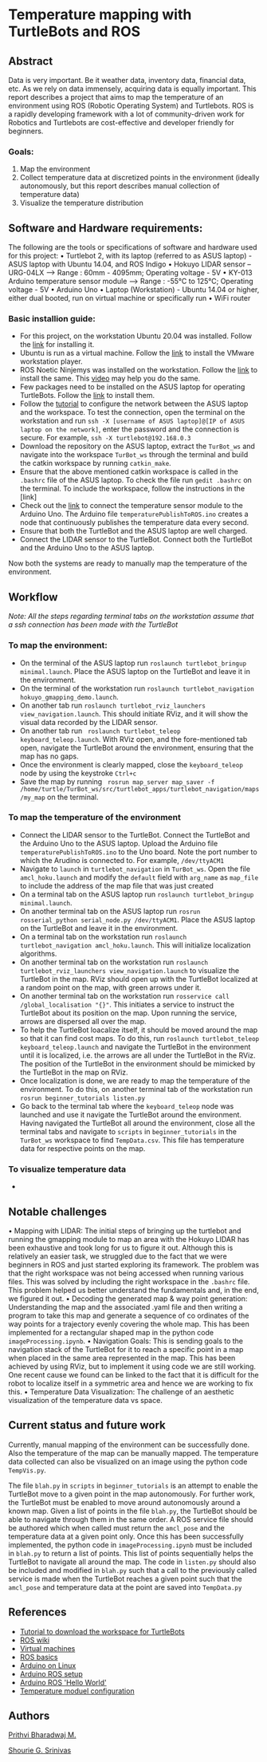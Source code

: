 # Temperature mapping with TurtleBots and ROS

## Abstract
Data is very important. Be it weather data, inventory data, financial data, etc. As we rely on data immensely, acquiring data is equally important. This report describes a project that aims to map the temperature of an environment using ROS (Robotic Operating System) and Turtlebots. ROS is a rapidly developing framework with a lot of community-driven work for Robotics and Turtlebots are cost-effective and developer friendly for beginners.

### Goals:
1. Map the environment
2. Collect temperature data at discretized points in the environment (ideally autonomously, but this report describes manual collection of temperature data)
3. Visualize the temperature distribution 

## Software and Hardware requirements:
The following are the tools or specifications of software and hardware used for this project:
• Turtlebot 2, with its laptop (referred to as ASUS laptop) - ASUS laptop with Ubuntu 14.04, and ROS Indigo 
• Hokuyo LIDAR sensor – URG-04LX --> Range : 60mm - 4095mm; Operating voltage - 5V
• KY-013 Arduino temperature sensor module -->  Range : -55°C to 125°C; Operating voltage - 5V
• Arduino Uno
• Laptop (Workstation) - Ubuntu 14.04 or higher, either dual booted, run on virtual machine or specifically run
• WiFi router

### Basic installion guide:
- For this project, on the workstation Ubuntu 20.04 was installed. Follow the [link](https://ubuntu.com/download/desktop) for installing it.
- Ubuntu is run as a virtual machine. Follow the [link](https://my.vmware.com/web/vmware/downloads/#all_products) to install the VMware workstation player. 
- ROS Noetic Ninjemys was installed on the workstation. Follow the [link](http://wiki.ros.org/noetic/Installation/Ubuntu) to install the same. This [video](https://www.youtube.com/watch?v=9U6GDonGFHw) may help you do the same.
- Few packages need to be installed on the ASUS laptop for operating TurtleBots. Follow the [link](http://wiki.ros.org/turtlebot/Tutorials/indigo/Turtlebot%20Installation) to install them. 
- Follow the [tutorial](http://wiki.ros.org/turtlebot/Tutorials/indigo/Network%20Configuration) to configure the network between the ASUS laptop and the workspace. To test the connection, open the terminal on the workstation and run `ssh -X [username of ASUS laptop]@[IP of ASUS laptop on the network]`, enter the password and the connection is secure. For example, `ssh -X turtlebot@192.168.0.3`
- Download the repository on the ASUS laptop, extract the `TurBot_ws` and navigate into the workspace `TurBot_ws` through the terminal and build the catkin workspace by running `catkin_make`.
- Ensure that the above mentioned catkin workspace is called in the `.bashrc` file of the ASUS laptop. To check the file run `gedit .bashrc` on the terminal. To include the workspace, follow the instructions in the [link]
- Check out the [link](https://arduinomodules.info/ky-013-analog-temperature-sensor-module/) to connect the temperature sensor module to the Arduino Uno. The Arduino file `temperaturePublishToROS.ino` creates a node that continuously publishes the temperature data every second. 
- Ensure that both the TurtleBot and the ASUS laptop are well charged.
- Connect the LIDAR sensor to the TurtleBot. Connect both the TurtleBot and the Arduino Uno to the ASUS laptop.

Now both the systems are ready to manually map the temperature of the environment.

## Workflow
*Note: All the steps regarding terminal tabs on the workstation assume that a ssh connection has been made with the TurtleBot*
### To map the environment:
- On the terminal of the ASUS laptop run `roslaunch turtlebot_bringup minimal.launch`. Place the ASUS laptop on the TurtleBot and leave it in the environment.
- On the terminal of the workstation run `roslaunch turtlebot_navigation hokuyo_gmapping_demo.launch`.
- On another tab run `roslaunch turtlebot_rviz_launchers view_navigation.launch`. This should initiate RViz, and it will show the visual data recorded by the LIDAR sensor.
- On another tab run `
roslaunch turtlebot_teleop keyboard_teleop.launch`. With RViz open, and the fore-mentioned tab open, navigate the TurtleBot around the environment, ensuring that the map has no gaps.
- Once the environment is clearly mapped, close the `keyboard_teleop` node by using the keystroke `Ctrl+c`
- Save the map by running `
rosrun map_server map_saver -f /home/turtle/TurBot_ws/src/turtlebot_apps/turtlebot_navigation/maps/my_map` on the terminal.

### To map the temperature of the environment
- Connect the LIDAR sensor to the TurtleBot. Connect the TurtleBot and the Arduino Uno to the ASUS laptop. Upload the Arduino file `temperaturePublishToROS.ino` to the Uno board. Note the port number to which the Arudino is connected to. For example, `/dev/ttyACM1`
- Navigate to `launch` in `turtlebot_navigation` in `TurBot_ws`. Open the file `amcl_hoku.launch` and modify the `default` field with `arg_name` as `map_file` to include the address of the map file that was just created
- On a terminal tab on the ASUS laptop run `roslaunch turtlebot_bringup minimal.launch`. 
- On another terminal tab on the ASUS laptop run `rosrun rosserial_python serial_node.py /dev/ttyACM1`. Place the ASUS laptop on the TurtleBot and leave it in the environment.
- On a terminal tab on the workstation run `roslaunch turtlebot_navigation amcl_hoku.launch`. This will initialize localization algorithms.
- On another terminal tab on the workstation run `roslaunch turtlebot_rviz_launchers view_navigation.launch` to visualize the TurtleBot in the map. RViz should open up with the TurtleBot localized at a random point on the map, with green arrows under it. 
- On another terminal tab on the workstation run `rosservice call /global_localisation "{}"`. This initiates a service to instruct the TurtleBot about its position on the map. Upon running the service, arrows are dispersed all over the map.
- To help the TurtleBot loacalize itself, it should be moved around the map so that it can find cost maps. To do this, run `roslaunch turtlebot_teleop keyboard_teleop.launch` and navigate the TurtleBot in the environment until it is localized, i.e. the arrows are all under the TurtleBot in the RViz. The position of the TurtleBot in the environment should be mimicked by the TurtleBot in the map on RViz.
- Once localization is done, we are ready to map the temperature of the environment. To do this, on another terminal tab of the workstation run `rosrun beginner_tutorials listen.py`
- Go back to the terminal tab where the `keyboard_teleop` node was launched and use it navigate the TurtleBot around the environment. Having navigated the TurtleBot all around the environment, close all the terminal tabs and navigate to `scripts` in `beginner_tutorials` in the `TurBot_ws` workspace to find `TempData.csv`. This file has temperature data for respective points on the map. 
### To visualize temperature data
- 

## Notable challenges
• Mapping with LIDAR:
The initial steps of bringing up the turtlebot and running the gmapping module to map an area with the Hokuyo LIDAR has been exhaustive and took long for us to figure it out. Although this is relatively an easier task, we struggled due to the fact that we were beginners in ROS
and just started exploring its framework.
The problem was that the right workspace was not being accessed when running various files. This was solved by including the right workspace in the `.bashrc` file.
This problem helped us better understand the fundamentals
and, in the end, we figured it out.
• Decoding the generated map & way point generation:
Understanding the map and the associated .yaml file and then writing a program to take this map and generate a sequence of co ordinates of the way points for a trajectory evenly
covering the whole map. This has been implemented for a rectangular shaped map in the python code `imageProcessing.ipynb`.
• Navigation Goals:
This is sending goals to the navigation stack of the TurtleBot for it to reach a specific point in a map when placed in the same area represented in the map. This has been achieved by using RViz, but to implement it using code we are still working. One recent cause we found can be linked to the fact that it is difficult for the robot to localize itself in a symmetric area and hence we are working to fix this.
• Temperature Data Visualization:
The challenge of an aesthetic visualization of the temperature data vs space.

## Current status and future work
Currently, manual mapping of the environment can be successfully done. Also the temperature of the map can be manually mapped. The temperature data collected can also be visualized on an image using the python code `TempVis.py`.

The file `blah.py` in `scripts` in `beginner_tutorials` is an attempt to enable the TurtleBot move to a given point in the map autonomously. For further work, the TurtleBot must be enabled to move around autonomously around a known map. Given a list of points in the file `blah.py`, the TurtleBot should be able to navigate through them in the same order. A ROS service file should be authored which when called must return the `amcl_pose` and the temperature data at a given point only. Once this has been successfully implemented, the python code in `imageProcessing.ipynb` must be included in `blah.py` to return a list of points. This list of points sequentially helps the TurtleBot to navigate all around the map. The code in `listen.py` should also be included and modified in `blah.py` such that a call to the previously called service is made when the TurtleBot reaches a given point such that the `amcl_pose` and temperature data at the point are saved into `TempData.py`

## References
- [Tutorial to download the workspace for TurtleBots](https://www.ncnynl.com/archives/201611/1097.html)
- [ROS wiki](www.wiki.ros.org)
- [Virtual machines](https://www.youtube.com/watch?v=ehtUb55Rmmg&list=PLk51HrKSBQ8-jTgD0qgRp1vmQeVSJ5SQC&index=1)
- [ROS basics](https://www.youtube.com/watch?v=xgLETnSMMYA&list=PLSzYQGCXRW1H8R2Bok_K8wcsE12_49alQ&index=6)
- [Arduino on Linux](https://www.arduino.cc/en/guide/linux)
- [Arduino ROS setup](http://wiki.ros.org/rosserial_arduino/Tutorials/Arduino%20IDE%20Setup)
- [Arduino ROS 'Hello World'](http://wiki.ros.org/rosserial_arduino/Tutorials/Hello%20World)
- [Temperature moduel configuration](https://arduinomodules.info/ky-013-analog-temperature-sensor-module/)

## Authors
[Prithvi Bharadwaj M.](https://sites.google.com/view/prithvi-bharadwaj-m/home)

[Shourie G. Srinivas](www.shouriegs.com)
